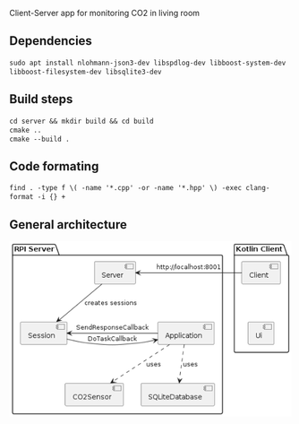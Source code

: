 Client-Server app for monitoring CO2 in living room

## Dependencies

```
sudo apt install nlohmann-json3-dev libspdlog-dev libboost-system-dev libboost-filesystem-dev libsqlite3-dev
```

## Build steps

```
cd server && mkdir build && cd build 
cmake ..
cmake --build .
```

## Code formating

```
find . -type f \( -name '*.cpp' -or -name '*.hpp' \) -exec clang-format -i {} +
```

## General architecture

![general_arch](docs/general_arch.png)